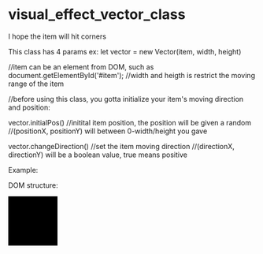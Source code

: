 # visual_effect_vector_class
I hope the item will hit corners

This class has 4 params
ex: 
  let vector = new Vector(item, width, height)
  
  //item can be an element from DOM, such as document.getElementById('#item');
  //width and heigth is restrict the moving range of the item
  
  //before using this class, you gotta initialize your item's moving direction and position:
    
 vector.initialPos()
 //initital item position, the position will be given a random
 //(positionX, positionY) will between 0-width/height you gave
 
 vector.changeDirection()
 //set the item moving direction
 //(directionX, directionY) will be a boolean value, true means positive
 
 Example:
 
 DOM structure:
 
 <body>
    <div class="wraper">
      <div class="box">
    </div>   
 </body>
 
 <style>
    .wraper {
      width: 100%;
      height: 100vh;
    }
   
    .box {
      width: 100px;
      height: 100px;
      background-color: #000;
     }
   
 <style/>
  
 Javascript:
   let box = document.querySelector('.box');
   let boxVector = new Vector(box, box.offsetWidth, box.offsetHeight);
   
   boxVector.changeDirection();
   boxVector.initialPos();
   
   function anime() {
      vector.move();
      //start to moving by directionX/directionY and posX/posY
      window.requestAnimationFrame(anime);
      //render page 60 FPS(depends on browser)
   } 
   
   window.requestAnimationFrame(anime);
